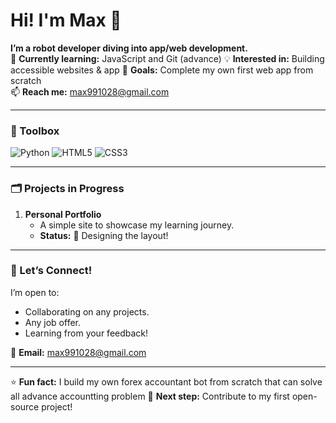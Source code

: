# Hi! I'm Max 👋

**I’m a robot developer diving into app/web development.**  
🌱 **Currently learning:** JavaScript and Git (advance)
💡 **Interested in:** Building accessible websites & app
🎯 **Goals:** Complete my own first web app from scratch  
📫 **Reach me:** max991028@gmail.com

---

### 🧰 Toolbox

![Python](https://img.shields.io/badge/-Python-3776AB?logo=python&logoColor=white)
![HTML5](https://img.shields.io/badge/-HTML5-E34F26?logo=html5&logoColor=white)
![CSS3](https://img.shields.io/badge/-CSS3-1572B6?logo=css3&logoColor=white)

---

### 🗂️ Projects in Progress

1. **Personal Portfolio**  
   - A simple site to showcase my learning journey.  
   - **Status:** 🚧 Designing the layout!  

---

### 💬 Let’s Connect!

I’m open to:  
- Collaborating on any projects.
- Any job offer. 
- Learning from your feedback!  

📧 **Email:** max991028@gmail.com  

---

⭐ **Fun fact:** I build my own forex accountant bot from scratch that can solve all advance accountting problem
🚀 **Next step:** Contribute to my first open-source project!
